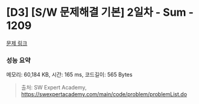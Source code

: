 # [D3] [S/W 문제해결 기본] 2일차 - Sum - 1209 

[문제 링크](https://swexpertacademy.com/main/code/problem/problemDetail.do?contestProbId=AV13_BWKACUCFAYh) 

### 성능 요약

메모리: 60,184 KB, 시간: 165 ms, 코드길이: 565 Bytes



> 출처: SW Expert Academy, https://swexpertacademy.com/main/code/problem/problemList.do